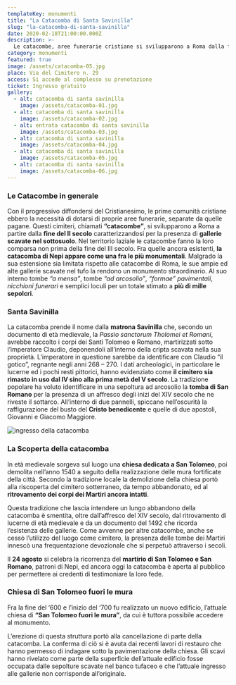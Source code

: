 ```yaml
---
templateKey: monumenti
title: "La Catacomba di Santa Savinilla"
slug: "la-catacomba-di-santa-savinilla"
date: 2020-02-18T21:00:00.000Z
description: >-
  Le catacombe, aree funerarie cristiane si svilupparono a Roma dalla fine del II secolo d.C. e furono caratterizzate da ampie gallerie scavate nel sottosuolo. Quelle presenti a Nepi sono tra le più straordinarie del Lazio.
category: monumenti
featured: true
image: /assets/catacomba-05.jpg
place: Via del Cimitero n. 29
access: Si accede al complesso su prenotazione
ticket: Ingresso gratuito
gallery:
  - alt: catacomba di santa savinilla
    image: /assets/catacomba-01.jpg
  - alt: catacomba di santa savinilla
    image: /assets/catacomba-02.jpg
  - alt: entrata catacomba di santa savinilla
    image: /assets/catacomba-03.jpg
  - alt: catacomba di santa savinilla
    image: /assets/catacomba-04.jpg
  - alt: catacomba di santa savinilla
    image: /assets/catacomba-05.jpg
  - alt: catacomba di santa savinilla
    image: /assets/catacomba-06.jpg
---
```


### Le Catacombe in generale

Con il progressivo diffondersi del Cristianesimo, le prime comunità cristiane ebbero la necessità di dotarsi di proprie aree funerarie, separate da quelle pagane. Questi cimiteri, chiamati **“catacombe”**, si svilupparono a Roma a partire dalla **fine del II secolo** caratterizzandosi per la presenza di **gallerie scavate nel sottosuolo**. Nel territorio laziale le catacombe fanno la loro comparsa non prima della fine del III secolo. Fra quelle ancora esistenti, **la catacomba di Nepi appare come una fra le più monumentali**. Malgrado la sua estensione sia limitata rispetto alle catacombe di Roma, le sue ampie ed alte gallerie scavate nel tufo la rendono un monumento straordinario. Al suo interno tombe _“a mensa”_, tombe _“ad arcosolio”_, _“formae” pavimentali_, _nicchioni funerari_ e semplici loculi per un totale stimato a **più di mille sepolcri**.

### Santa Savinilla

La catacomba prende il nome dalla **matrona Savinilla** che, secondo un documento di età medievale, la _Passio sanctorum Tholomei et Romani_, avrebbe raccolto i corpi dei Santi Tolomeo e Romano, martirizzati sotto l’imperatore Claudio, deponendoli all’interno della cripta scavata nella sua proprietà. L’imperatore in questione sarebbe da identificare con Claudio “il gotico”, regnante negli anni 268 – 270. I dati archeologici, in particolare le lucerne ed i pochi resti pittorici, hanno evidenziato come **il cimitero sia rimasto in uso dal IV sino alla prima metà del V secolo**. La tradizione popolare ha voluto identificare in una sepoltura ad arcosolio la **tomba di San Romano** per la presenza di un affresco degli inizi del XIV secolo che ne riveste il sottarco. All’interno di due pannelli, spiccano nell’oscurità la raffigurazione del busto del **Cristo benedicente** e quelle di due apostoli, Giovanni e Giacomo Maggiore.

![ingresso della catacomba](/assets/catacomba-03.jpg)

### La Scoperta della catacomba

In età medievale sorgeva sul luogo una **chiesa dedicata a San Tolomeo**, poi demolita nell’anno 1540 a seguito della realizzazione delle mura fortificate della città. Secondo la tradizione locale la demolizione della chiesa portò alla riscoperta del cimitero sotterraneo, da tempo abbandonato, ed al **ritrovamento dei corpi dei Martiri ancora intatti**.

Questa tradizione che lascia intendere un lungo abbandono della catacomba è smentita, oltre dall’affresco del XIV secolo, dal ritrovamento di lucerne di età medievale e da un documento del 1492 che ricorda l’esistenza delle gallerie. Come avvenne per altre catacombe, anche se cessò l’utilizzo del luogo come cimitero, la presenza delle tombe dei Martiri innescò una frequentazione devozionale che si perpetuò attraverso i secoli.

Il **24 agosto** si celebra la ricorrenza del **martirio di San Tolomeo e San Romano**, patroni di Nepi, ed ancora oggi la catacomba è aperta al pubblico per permettere ai credenti di testimoniare la loro fede.

### Chiesa di San Tolomeo fuori le mura

Fra la fine del ‘600 e l’inizio del ‘700 fu realizzato un nuovo edificio, l’attuale chiesa di **“San Tolomeo fuori le mura”**, da cui è tuttora possibile accedere al monumento.

L’erezione di questa struttura portò alla cancellazione di parte della catacomba. La conferma di ciò si è avuta dai recenti lavori di restauro che hanno permesso di indagare sotto la pavimentazione della chiesa. Gli scavi hanno rivelato come parte della superficie dell’attuale edificio fosse occupata dalle sepolture scavate nel banco tufaceo e che l’attuale ingresso alle gallerie non corrisponde all’originale.
